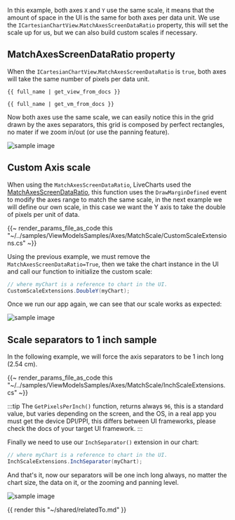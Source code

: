 In this example, both axes `X` and `Y` use the same scale, it means that the amount of space in the UI
is the same for both axes per data unit. We use the `ICartesianChartView`.`MatchAxesScreenDataRatio` property, 
this will set the scale up for us, but we can also build custom scales if necessary.

## MatchAxesScreenDataRatio property

When the `ICartesianChartView`.`MatchAxesScreenDataRatio` is `true`,  both axes will take the same number of pixels per data unit.

```
{{ full_name | get_view_from_docs }}
```

```
{{ full_name | get_vm_from_docs }}
```

Now both axes use the same scale, we can easily notice this in the grid drawn by the axes separators, this grid is composed by perfect rectangles,
no mater if we zoom in/out (or use the panning feature).

<div class="text-center sample-img">
    <img src="{{ assets_url }}/docs/{{ unique_name }}/matchsdr.gif" alt="sample image" />
</div>

## Custom Axis scale

When using the `MatchAxesScreenDataRatio`, LiveCharts used the [MatchAxesScreenDataRatio](https://github.com/beto-rodriguez/LiveCharts2/blob/master/src/LiveChartsCore/SharedAxes.cs#L68), this function uses the `DrawMarginDefined` event to modify the axes range to match the same scale,
in the next example we will define our own scale, in this case we want the Y axis to take the double of pixels per unit of data.

{{~ render_params_file_as_code this "~/../samples/ViewModelsSamples/Axes/MatchScale/CustomScaleExtensions.cs" ~}}

Using the previous example, we must remove the `MatchAxesScreenDataRatio=True`, then we take the chart instance in the UI and 
call our function to initialize the custom scale:

```c#
// where myChart is a reference to chart in the UI.
CustomScaleExtensions.DoubleY(myChart);
```

Once we run our app again, we can see that our scale works as expected:

<div class="text-center sample-img">
    <img src="{{ assets_url }}/docs/{{ unique_name }}/doubley.png" alt="sample image" />
</div>

## Scale separators to 1 inch sample

In the following example, we will force the axis separators to be 1 inch long (2.54 cm).

{{~ render_params_file_as_code this "~/../samples/ViewModelsSamples/Axes/MatchScale/InchScaleExtensions.cs" ~}}

:::tip
The `GetPixelsPerInch()` function, returns always `96`, this is a standard value, but varies depending on the screen,
and the OS, in a real app you must get the device DPI/PPI, this differs between UI frameworks, please check the
docs of your target UI framework.
:::

Finally we need to use our `InchSeparator()` extension in our chart:

```c#
// where myChart is a reference to chart in the UI.
InchScaleExtensions.InchSeparator(myChart);
```

And that's it, now our separators will be one inch long always, no matter the chart size, the data on it, or the zooming
and panning level.

<div class="text-center sample-img">
    <img src="{{ assets_url }}/docs/{{ unique_name }}/inch-long-separator.jpg" alt="sample image" style="max-width: 650px" />
</div>

{{ render this "~/shared/relatedTo.md" }}
